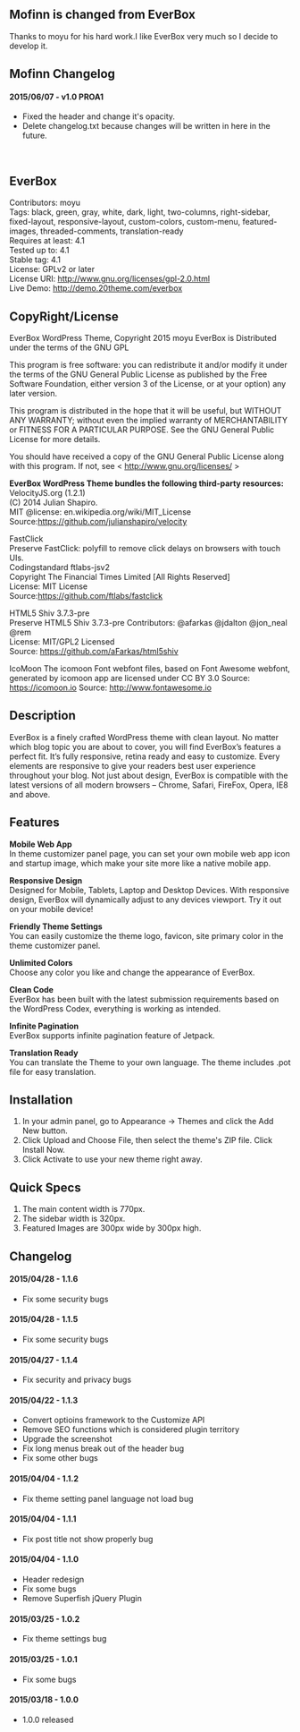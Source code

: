 ## Mofinn is changed from EverBox
Thanks to moyu for his hard work.I like EverBox very much so I decide to develop it.

## Mofinn Changelog

#### 2015/06/07 - v1.0 PROA1
- Fixed the header and change it's opacity.
- Delete changelog.txt because changes will be written in here in the future.

</br>

## EverBox
Contributors: moyu  
Tags: black, green, gray, white, dark, light, two-columns, right-sidebar, fixed-layout, responsive-layout, custom-colors, custom-menu, featured-images, threaded-comments, translation-ready  
Requires at least: 4.1  
Tested up to: 4.1  
Stable tag: 4.1  
License: GPLv2 or later  
License URI: http://www.gnu.org/licenses/gpl-2.0.html  
Live Demo: http://demo.20theme.com/everbox  
  
## CopyRight/License
EverBox WordPress Theme, Copyright 2015 moyu
EverBox is Distributed under the terms of the GNU GPL
  
This program is free software: you can redistribute it and/or modify
it under the terms of the GNU General Public License as published by
the Free Software Foundation, either version 3 of the License, or
at your option) any later version.
  
This program is distributed in the hope that it will be useful,
but WITHOUT ANY WARRANTY; without even the implied warranty of
MERCHANTABILITY or FITNESS FOR A PARTICULAR PURPOSE. See the
GNU General Public License for more details.
  
You should have received a copy of the GNU General Public License
along with this program. If not, see < http://www.gnu.org/licenses/ >
  
**EverBox WordPress Theme bundles the following third-party resources:**  
VelocityJS.org (1.2.1)  
(C) 2014 Julian Shapiro.  
MIT @license: en.wikipedia.org/wiki/MIT_License  
Source:https://github.com/julianshapiro/velocity    
  
FastClick  
Preserve FastClick: polyfill to remove click delays on browsers with touch UIs.  
Codingstandard ftlabs-jsv2  
Copyright The Financial Times Limited [All Rights Reserved]  
License: MIT License  
Source:https://github.com/ftlabs/fastclick  
  
HTML5 Shiv 3.7.3-pre  
Preserve HTML5 Shiv 3.7.3-pre 
Contributors: @afarkas @jdalton @jon_neal @rem  
License: MIT/GPL2 Licensed  
Source: https://github.com/aFarkas/html5shiv  
  
IcoMoon 
The icomoon Font webfont files, based on Font Awesome webfont, generated by icomoon app are licensed under CC BY 3.0
Source: https://icomoon.io
Source: http://www.fontawesome.io  
  
## Description
EverBox is a finely crafted WordPress theme with clean layout. No matter which blog topic you are about to cover, you will find EverBox’s features a perfect fit. It’s fully responsive, retina ready and easy to customize. Every elements are responsive to give your readers best user experience throughout your blog. Not just about design, EverBox is compatible with the latest versions of all modern browsers – Chrome, Safari, FireFox, Opera, IE8 and above.
  
## Features
**Mobile Web App**  
In theme customizer panel page, you can set your own mobile web app icon and startup image, which make your site more like a native mobile app.
  
**Responsive Design**  
Designed for Mobile, Tablets, Laptop and Desktop Devices. With responsive design, EverBox will dynamically adjust to any devices viewport. Try it out on your mobile device!
  
**Friendly Theme Settings**  
You can easily customize the theme logo, favicon, site primary color in the theme customizer panel.
  
**Unlimited Colors**  
Choose any color you like and change the appearance of EverBox.
  
**Clean Code**  
EverBox has been built with the latest submission requirements based on the WordPress Codex, everything is working as intended.
  
**Infinite Pagination**  
EverBox supports infinite pagination feature of Jetpack.
  
**Translation Ready**  
You can translate the Theme to your own language. The theme includes .pot file for easy translation.
  
## Installation  
1. In your admin panel, go to Appearance -> Themes and click the Add New button.
2. Click Upload and Choose File, then select the theme's ZIP file. Click Install Now.
3. Click Activate to use your new theme right away.
  
## Quick Specs
1. The main content width is 770px.
2. The sidebar width is 320px.
3. Featured Images are 300px wide by 300px high.
  
## Changelog  

#### 2015/04/28 - 1.1.6
- Fix some security bugs

#### 2015/04/28 - 1.1.5
- Fix some security bugs

#### 2015/04/27 - 1.1.4
- Fix security and privacy bugs

#### 2015/04/22 - 1.1.3
- Convert optioins framework to the Customize API
- Remove SEO functions which is considered plugin territory
- Upgrade the screenshot
- Fix long menus break out of the header bug
- Fix some other bugs
  
#### 2015/04/04 - 1.1.2
- Fix theme setting panel language not load bug
  
#### 2015/04/04 - 1.1.1
- Fix post title not show properly bug
  
#### 2015/04/04 - 1.1.0
- Header redesign
- Fix some bugs
- Remove Superfish jQuery Plugin
  
#### 2015/03/25 - 1.0.2
- Fix theme settings bug
  
#### 2015/03/25 - 1.0.1
- Fix some bugs
  
#### 2015/03/18 - 1.0.0
- 1.0.0 released